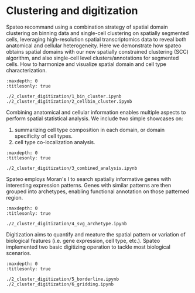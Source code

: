# Clustering and digitization

Spateo recommand using a combination strategy of spatial domain clustering on binning data and single-cell clustering on spatially segmented cells, leveraging high-resolution spatial transcriptomics data to reveal both anatomical and cellular heterogeneity. Here we  demonstrate how spateo obtains spatial domains with our new spatially constrained clustering (SCC) algorithm, and also single-cell level clusters/annotations for segmented cells. How to harmonize and visualize spatial domain and cell type characterization.

```{toctree}
:maxdepth: 0
:titlesonly: true

./2_cluster_digitization/1_bin_cluster.ipynb
./2_cluster_digitization/2_cellbin_cluster.ipynb
```


Combining anatomical and cellular information enables multiple aspects to perform spatial statistical analysis. We include two simple showcases on:

1. summarizing cell type composition in each domain, or domain specificity of cell types.
2. cell type co-localization analysis.

```{toctree}
:maxdepth: 0
:titlesonly: true

./2_cluster_digitization/3_combined_analysis.ipynb
```


Spateo employs Moran's I to search spatially informative genes with interesting expression patterns. Genes with similar patterns are then grouped into archetypes, enabling functional annotation on those patterned region.

```{toctree}
:maxdepth: 0
:titlesonly: true

./2_cluster_digitization/4_svg_archetype.ipynb
```


Digitization aims to quantify and meature the spatial pattern or variation of biological features (i.e. gene expression, cell type, etc.). Spateo implemented two basic digitizing operation to tackle most biological scenarios. 

```{toctree}
:maxdepth: 0
:titlesonly: true

./2_cluster_digitization/5_borderline.ipynb
./2_cluster_digitization/6_gridding.ipynb
```

